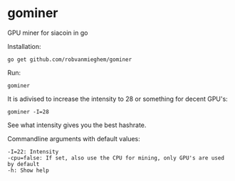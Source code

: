 # gominer
GPU miner for siacoin in go


Installation:
```
go get github.com/robvanmieghem/gominer
```

Run:
```
gominer
```

It is adivised to increase the intensity to 28 or something for decent GPU's:
```
gominer -I=28
```
See what intensity gives you the best hashrate.

Commandline arguments with default values:
```
-I=22: Intensity
-cpu=false: If set, also use the CPU for mining, only GPU's are used by default
-h: Show help
```
